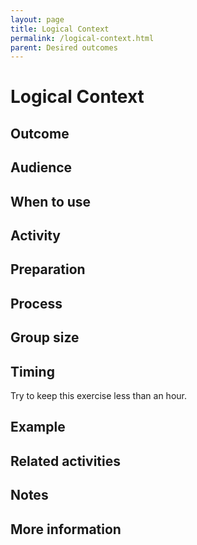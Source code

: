 ```yaml
---
layout: page
title: Logical Context
permalink: /logical-context.html
parent: Desired outcomes
---
```


# Logical Context

## Outcome

## Audience

## When to use

## Activity

## Preparation

## Process

## Group size

## Timing

Try to keep this exercise less than an hour.

## Example

## Related activities

## Notes

## More information
